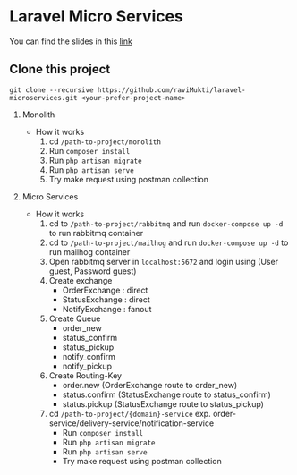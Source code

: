 # Laravel Micro Services

You can find the slides in this [link](https://docs.google.com/presentation/d/1cFIrFvHSPFOuZU33WBFsvw0w5KCuGcTe5IOsbS-r-As/edit?usp=sharing)

## Clone this project
```
git clone --recursive https://github.com/raviMukti/laravel-microservices.git <your-prefer-project-name>
```

1. Monolith
    - How it works
        1. cd `/path-to-project/monolith`
        2. Run `composer install`
        3. Run `php artisan migrate`
        4. Run `php artisan serve`
        5. Try make request using postman collection

2. Micro Services
    - How it works
        1. cd to `/path-to-project/rabbitmq` and run `docker-compose up -d` to run rabbitmq container
        2. cd to `/path-to-project/mailhog` and run `docker-compose up -d` to run mailhog container
        3. Open rabbitmq server in `localhost:5672` and login using (User guest, Password guest)
        4. Create exchange
            - OrderExchange : direct
            - StatusExchange : direct
            - NotifyExchange : fanout
        5. Create Queue
            - order_new
            - status_confirm
            - status_pickup
            - notify_confirm
            - notify_pickup
        6. Create Routing-Key
            - order.new (OrderExchange route to order_new)
            - status.confirm (StatusExchange route to status_confirm)
            - status.pickup (StatusExchange route to status_pickup)
        7. cd `/path-to-project/{domain}-service` exp. order-service/delivery-service/notification-service
            - Run `composer install`
            - Run `php artisan migrate`
            - Run `php artisan serve`
            - Try make request using postman collection
